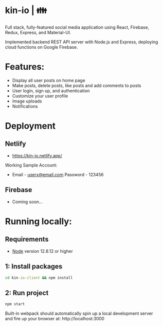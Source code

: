 # kin-io | :family:

Full stack, fully-featured social media application using React, Firebase, Redux, Express, and Material-UI.  

Implemented backend REST API server with Node.js and Express, deploying cloud functions on Google Firebase.

# Features:
- Display all user posts on home page
- Make posts, delete posts, like posts and add comments to posts
- User login, sign up, and authentication
- Customize your user profile
- Image uploads
- Notifications


# Deployment
## Netlify
- https://kin-io.netlify.app/

Working Sample Account: 
 - Email - userx@email.com Password - 123456

## Firebase
- Coming soon...

# Running locally:

## Requirements

- [Node](https://nodejs.org/en/) version 12.8.12 or higher 


## 1: Install packages
```bat
cd kin-io-client && npm install
```

## 2: Run project
```bat
npm start
```

Built-in webpack should automatically spin up a local development server and fire up your browser at: http://localhost:3000
